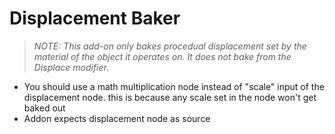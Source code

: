 # Displacement Baker
> *NOTE: This add-on only bakes procedual displacement set by the material of the object it operates on. It does not bake from the Displace modifier.*

- You should use a math multiplication node instead of "scale" input of the displacement node. this is because any scale set in the node won't get baked out
- Addon expects displacement node as source